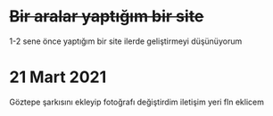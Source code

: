 # ~~Bir aralar yaptığım bir site~~
1-2 sene önce yaptığım bir site ilerde geliştirmeyi düşünüyorum
# 21 Mart 2021
Göztepe şarkısını ekleyip fotoğrafı değiştirdim iletişim yeri fln eklicem
